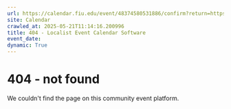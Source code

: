 ```yaml
---
url: https://calendar.fiu.edu/event/48374580531886/confirm?return=https%3A%2F%2Fcalendar.fiu.edu%2Fevent%2Fise-tpp-office-hours-virtual
site: Calendar
crawled_at: 2025-05-21T11:14:16.200996
title: 404 - Localist Event Calendar Software
event_date: 
dynamic: True
---
```


# 404 - not found
We couldn't find the page on this community event platform.
